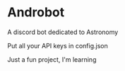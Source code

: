 # Androbot
A discord bot dedicated to Astronomy

Put all your API keys in config.json

Just a fun project, I'm learning
